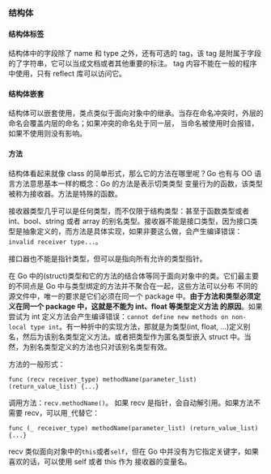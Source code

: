 ### 结构体

#### 结构体标签

结构体中的字段除了 name 和 type 之外，还有可选的 tag，该 tag 是附属于字段的了字符串，它可以当成文档或者其他重要的标注。
tag 内容不能在一般的程序中使用，只有 reflect 库可以访问它。

#### 结构体嵌套

结构体可以嵌套使用，类点类似于面向对象中的继承。当存在命名冲突时，外层的命名会覆盖内层的命名；如果冲突的命名处于同一层，
当命名被使用时会报错，如果不使用则没有影响。

#### 方法

结构体看起来就像 class 的简单形式，那么它的方法在哪里呢？Go 也有与 OO 语言方法意思基本一样的概念：Go 的方法是表示切类类型
变量行为的函数，该类型被称为接收器。方法是特殊的函数。

接收器类型几乎可以是任何类型，而不仅限于结构类型：甚至于函数类型或者 int、bool、string 或者 array
的别名类型。接收器不能是接口类型，因为接口类型是抽象定义的，而方法是具体实现，如果非要这么做，会产生编译错误：`invalid receiver type...`。

接口器也不能是指针类型，但可以是指向所有允许的类型指针。

在 Go 中的(struct)类型和它的方法的结合体等同于面向对象中的类。它们最主要的不同点是 Go 中与类型绑定的方法并不聚合在一起，这些方法可以分布
不同的源文件中，唯一的要求是它们必须在同一个 package 中。**由于方法和类型必须定义在同一个 package 中，这就是不能为 int、float 等类型定义方法
的原因**。如果尝试为 int 定义方法会产生编译错误：`cannot define new methods on non-local type int`。有一种折中的实现方法，那就是为类型(int, 
float, ...)定义别名，然后为该别名类型定义方法。或者把类型作为匿名类型嵌入 struct 中。当然，为别名类型定义的方法也只对该别名类型有效。

方法的一般形式：


```
func (recv receiver_type) methodName(parameter_list) (return_value_list) {...}
```


调用方法：`recv.methodName()`。 如果 recv 是指针，会自动解引用。如果方法不需要 recv，可以用`_`代替它：


```
func (_ receiver_type) methodName(parameter_list) (return_value_list) {...}
```

recv 类似面向对象中的`this`或者`self`，但在 Go 中并没有为它指定关键字，如果喜欢的话，可以使用 self 或者 this 作为 接收器的变量名。
